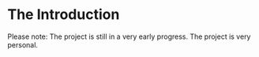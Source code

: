# The Introduction

Please note:
The project is still in a very early progress.
The project is very personal.
